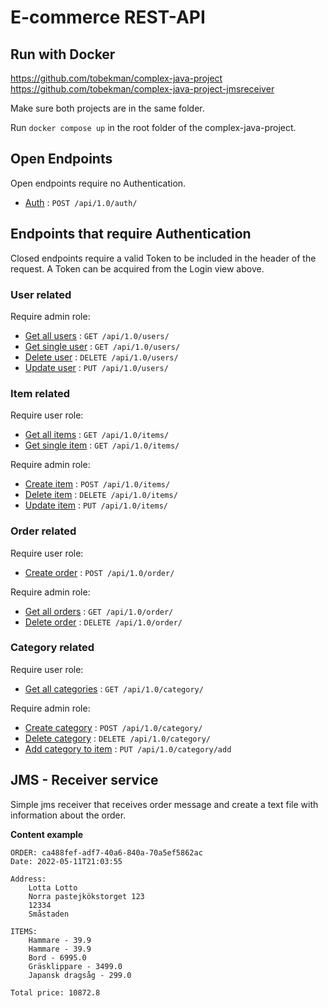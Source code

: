 # E-commerce REST-API

## Run with Docker
https://github.com/tobekman/complex-java-project
https://github.com/tobekman/complex-java-project-jmsreceiver

Make sure both projects are in the same folder. 

Run `docker compose up` in the root folder of the complex-java-project.


## Open Endpoints

Open endpoints require no Authentication.

* [Auth](documentation/auth.md) : `POST /api/1.0/auth/`

## Endpoints that require Authentication

Closed endpoints require a valid Token to be included in the header of the
request. A Token can be acquired from the Login view above.

### User related

Require admin role:
* [Get all users](documentation/user-get.md) : `GET /api/1.0/users/`
* [Get single user](documentation/user-get.md) : `GET /api/1.0/users/`
* [Delete user](documentation/user-delete.md) : `DELETE /api/1.0/users/`
* [Update user](documentation/user-update.md) : `PUT /api/1.0/users/`

### Item related

Require user role:
* [Get all items](documentation/item-get.md) : `GET /api/1.0/items/`
* [Get single item](documentation/item-get.md) : `GET /api/1.0/items/`

Require admin role:
* [Create item](documentation/item-create.md) : `POST /api/1.0/items/`
* [Delete item](documentation/item-delete.md) : `DELETE /api/1.0/items/`
* [Update item](documentation/item-update.md) : `PUT /api/1.0/items/`

### Order related

Require user role:
* [Create order](documentation/order-create.md) : `POST /api/1.0/order/`

Require admin role:
* [Get all orders](documentation/order-get.md) : `GET /api/1.0/order/`
* [Delete order](documentation/order-delete.md) : `DELETE /api/1.0/order/`

### Category related

Require user role:
* [Get all categories](documentation/category-get.md) : `GET /api/1.0/category/`

Require admin role:
* [Create category](documentation/category-create.md) : `POST /api/1.0/category/`
* [Delete category](documentation/category-delete.md) : `DELETE /api/1.0/category/`
* [Add category to item](documentation/category-to-item.md) : `PUT /api/1.0/category/add`

## JMS - Receiver service
Simple jms receiver that receives order message and create a text file with information about the order.

**Content example**

```
ORDER: ca488fef-adf7-40a6-840a-70a5ef5862ac
Date: 2022-05-11T21:03:55

Address: 
	Lotta Lotto
	Norra pastejkökstorget 123
	12334
	Småstaden

ITEMS: 
	Hammare - 39.9
	Hammare - 39.9
	Bord - 6995.0
	Gräsklippare - 3499.0
	Japansk dragsåg - 299.0

Total price: 10872.8
```
